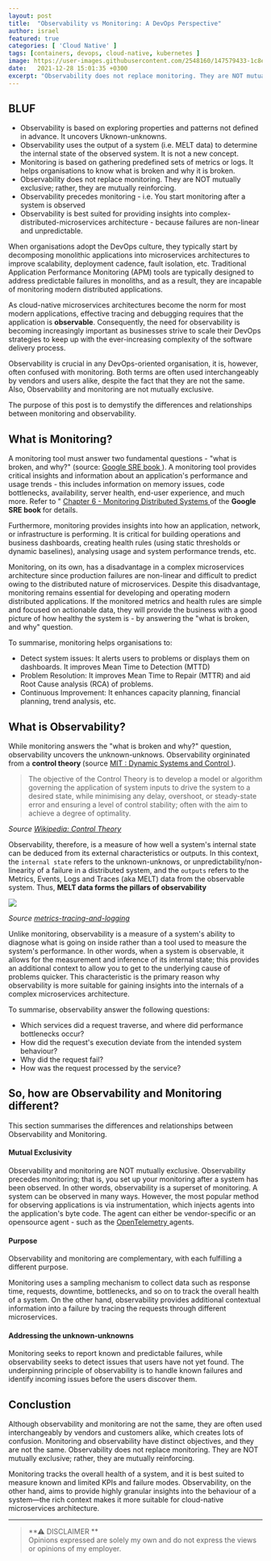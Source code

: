 ```yaml
---
layout: post
title:  "Observability vs Monitoring: A DevOps Perspective"
author: israel
featured: true
categories: [ 'Cloud Native' ]
tags: [containers, devops, cloud-native, kubernetes ]
image: https://user-images.githubusercontent.com/2548160/147579433-1c8ead27-8c3a-436c-adc0-3ac194fc7bfe.jpg
date:   2021-12-28 15:01:35 +0300
excerpt: "Observability does not replace monitoring. They are NOT mutually exclusive; rather, they are mutually reinforcing. Although observability and monitoring are not the same, they are often used interchangeably by vendors and customers alike."
---
```


## BLUF 

- Observability is based on exploring properties and patterns not defined in advance. It uncovers Uknown-unknowns. 
- Observability uses the output of a system (i.e. MELT data) to determine the internal state of the observed system. It is not a new concept. 
- Monitoring is based on gathering predefined sets of metrics or logs. It helps organisations to know what is broken and why it is broken. 
- Observability does not replace monitoring. They are NOT mutually exclusive; rather, they are mutually reinforcing.
- Observability precedes monitoring - i.e. You start monitoring after a system is observed 
- Observability is best suited for providing insights into complex-distributed-microservices architecture - because failures are non-linear and unpredictable. 


When organisations adopt the DevOps culture, they typically start by decomposing monolithic applications into microservices architectures to improve scalability, deployment cadence, fault isolation, etc. Traditional Application Performance Monitoring (APM) tools are typically designed to address predictable failures in monoliths, and as a result, they are incapable of monitoring modern distributed applications.

As cloud-native microservices architectures become the norm for most modern applications, effective tracing and debugging requires that the application is <b>observable</b>. Consequently, the need for observability is becoming increasingly important as businesses strive to scale their DevOps strategies to keep up with the ever-increasing complexity of the software delivery process.

Observability is crucial in any DevOps-oriented organisation, it is, however, often confused with monitoring. Both terms are often used interchangeably by vendors and users alike, despite the fact that they are not the same. Also, Observability and monitoring are not mutually exclusive. 

The purpose of this post is to demystify the differences and relationships between monitoring and observability.

## What is Monitoring? 
A monitoring tool must answer two fundamental questions - "what is broken, and why?" (source: <a href="https://sre.google/sre-book/" target="_blank"> Google SRE book </a>). A monitoring tool provides critical insights and information about an application's performance and usage trends - this includes information on memory issues, code bottlenecks, availability, server health, end-user experience, and much more. 
Refer to " <a href="https://sre.google/sre-book/monitoring-distributed-systems/" target="_blank"> Chapter 6 - Monitoring Distributed Systems </a> of the <b> Google SRE book </b> for details. 

Furthermore, monitoring provides insights into how an application, network, or infrastructure is performing. It is critical for building operations and business dashboards, creating health rules (using static thresholds or dynamic baselines), analysing usage and system performance trends, etc.

Monitoring, on its own, has a disadvantage in a complex microservices architecture since production failures are non-linear and difficult to predict owing to the distributed nature of microservices. Despite this disadvantage, monitoring remains essential for developing and operating modern distributed applications. If the monitored metrics and health rules are simple and focused on actionable data, they will provide the business with a good picture of how healthy the system is - by answering the "what is broken, and why" question.

To summarise, monitoring helps organisations to: 
- Detect system issues: It alerts users to problems or displays them on dashboards. It improves Mean Time to Detection (MTTD)
- Problem Resolution: It improves Mean Time to Repair (MTTR) and aid Root Cause analysis (RCA) of problems. 
- Continuous Improvement: It enhances capacity planning, financial planning, trend analysis, etc.

## What is Observability? 
While monitoring answers the "what is broken and why?" question, observability uncovers the unknown-unknows. Observability orgininated from a <b>control theory </b> (source <a href="https://ocw.mit.edu/courses/electrical-engineering-and-computer-science/6-241j-dynamic-systems-and-control-spring-2011/readings/MIT6_241JS11_chap24.pdf" target="_blank">  MIT : Dynamic Systems and
Control </a> ). 


> The objective of the Control Theory is to develop a model or algorithm governing the application of system inputs to drive the system to a desired state, while minimising any delay, overshoot, or steady-state error and ensuring a level of control stability; often with the aim to achieve a degree of optimality.

<i> Source <a href="https://en.wikipedia.org/wiki/Control_theory" target="_blank"> Wikipedia: Control Theory </a> </i>

Observability, therefore, is a measure of how well a system's internal state can be deduced from its external characteristics or outputs. In this context, the `internal state` refers to the unknown-unknows, or unpredictability/non-linearity of a failure in a distributed system, and the `outputs` refers to the Metrics, Events, Logs and Traces (aka MELT) data from the observable system. Thus, <b> MELT data forms the pillars of observability </b>

<p class="aligncenter">
<img class="lazyimg" src="https://user-images.githubusercontent.com/2548160/147602582-abbee2bb-f030-4f3f-95cd-23b9b5329b1e.jpg"/> 
<br>
</p>
<i>Source <a href="https://peter.bourgon.org/blog/2017/02/21/metrics-tracing-and-logging.html"> metrics-tracing-and-logging</a> </i>
 
Unlike monitoring, observability is a measure of a system's ability to diagnose what is going on inside rather than a tool used to measure the system's performance. In other words, when a system is observable, it allows for the measurement and inference of its internal state; this provides an additional context to allow you to get to the underlying cause of problems quicker. This characteristic is the primary reason why observability is more suitable for gaining insights into the internals of a complex microservices architecture.

To summarise, observability answer the following questions: 
- Which services did a request traverse, and where did performance bottlenecks occur?
- How did the request's execution deviate from the intended system behaviour?
- Why did the request fail?
- How was the request processed by the service?

## So, how are Observability and Monitoring different? 

This section summarises the differences and relationships between Observability and Monitoring. 

#### Mutual Exclusivity 
Observability and monitoring are NOT mutually exclusive. Observability precedes monitoring; that is, you set up your monitoring after a system has been observed. In other words, observability is a superset of monitoring. A system can be observed in many ways. However, the most popular method for observing applications is via instrumentation, which injects agents into the application's byte code. The agent can either be vendor-specific or an opensource agent - such as the <a href="https://opentelemetry.io/docs/collector/getting-started/" target="_blank"> OpenTelemetry </a> agents. 

#### Purpose  
Observability and monitoring are complementary, with each fulfilling a different purpose. 

Monitoring uses a sampling mechanism to collect data such as response time, requests, downtime, bottlenecks, and so on to track the overall health of a system. On the other hand, observability provides additional contextual information into a failure by tracing the requests through different microservices. 

#### Addressing the unknown-unknowns
Monitoring seeks to report known and predictable failures, while observability seeks to detect issues that users have not yet found. The underpinning principle of observability is to handle known failures and identify incoming issues before the users discover them.

## Conclustion  
Although observability and monitoring are not the same, they are often used interchangeably by vendors and customers alike, which creates lots of confusion.
Monitoring and observability have distinct objectives, and they are not the same. Observability does not replace monitoring. They are NOT mutually exclusive; rather, they are mutually reinforcing.

Monitoring tracks the overall health of a system, and it is best suited to measure known and limited KPIs and failure modes. Observability, on the other hand, aims to provide highly granular insights into the behaviour of a system—the rich context makes it more suitable for cloud-native microservices architecture.

-------
> **⚠ DISCLAIMER **  
> Opinions expressed are solely my own and do not express the views or opinions of my employer.
